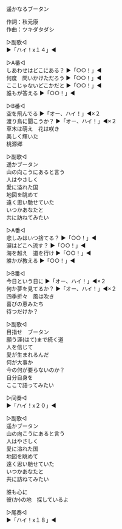 遥かなるブータン  
  
作詞：秋元康  
作曲：ツキダタダシ  
  
▷副歌◁  
▶「ハイ！x１４」◀   
  
▷A番◁  
しあわせはどこにある？ ▶「○○！」◀   
何度　問いかけただろう ▶「○○！」◀   
ここじゃないどこかだと ▶「○○！」◀   
誰もが答える ▶「○○！」◀   
  
▷B番◁  
空を飛んでる ▶「オー、ハイ！」◀×２   
渡り鳥に聞こうか？ ▶「オー、ハイ！」◀×２   
草木は萌え　花は咲き  
美しく輝いた  
桃源郷  
  
▷副歌◁  
遥かブータン  
山の向こうにあると言う  
人はやさしく  
愛に溢れた国  
地図を眺めて  
遠く思い馳せていた  
いつかあなたと  
共に訪ねてみたい  
  
▷A番◁  
悲しみはいつ捨てる？ ▶「○○！」◀   
涙はどこへ流す？ ▶「○○！」◀   
海を越え　道を行け ▶「○○！」◀   
誰かが教える ▶「○○！」◀   
  
▷B番◁  
今日という日に ▶「オー、ハイ！」◀×２   
何か夢を見てるか？ ▶「オー、ハイ！」◀×２   
四季折々　風は吹き  
喜びの恵みたち  
待つだけか？  
  
▷副歌◁  
目指せ　ブータン  
願う涯(はて)まで続く道  
人を信じて  
愛が生まれるんだ  
何が大事か  
今の何が要らないのか？  
自分自身を  
ここで語ってみたい  
  
▷间奏◁  
▶「ハイ！x２０」◀   
  
▷副歌◁  
遥かブータン  
山の向こうにあると言う  
人はやさしく  
愛に溢れた国  
地図を眺めて  
遠く思い馳せていた  
いつかあなたと  
共に訪ねてみたい  
  
誰も心に  
彼(か)の地　探しているよ  
  
▷尾奏◁  
▶「ハイ！x１８」◀   
